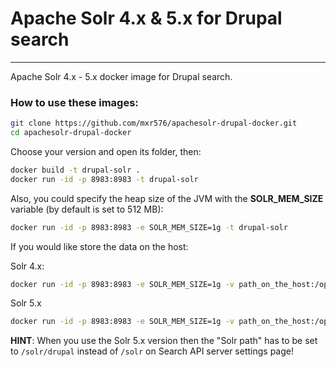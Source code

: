 # Apache Solr 4.x & 5.x for Drupal search
---

Apache Solr 4.x - 5.x docker image for Drupal search.

### How to use these images:

```sh
git clone https://github.com/mxr576/apachesolr-drupal-docker.git
cd apachesolr-drupal-docker
```
Choose your version and open its folder, then:

```sh
docker build -t drupal-solr .
docker run -id -p 8983:8983 -t drupal-solr
```

Also, you could specify the heap size of the JVM with the **SOLR_MEM_SIZE** variable (by default is set to 512 MB):

```sh
docker run -id -p 8983:8983 -e SOLR_MEM_SIZE=1g -t drupal-solr
```

If you would like store the data on the host:

Solr 4.x:

```sh
docker run -id -p 8983:8983 -e SOLR_MEM_SIZE=1g -v path_on_the_host:/opt/solr/example/solr/collection1/data -t drupal-solr
```
Solr 5.x
```sh
docker run -id -p 8983:8983 -e SOLR_MEM_SIZE=1g -v path_on_the_host:/opt/solr/server/solr/drupal/data -t drupal-solr
```

**HINT**: When you use the Solr 5.x version then the "Solr path" has to be set to `/solr/drupal` instead of `/solr` on Search API server settings page!
